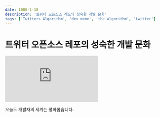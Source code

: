 ```yaml
---
date: 1000-1-18
description: '트위터 오픈소스 레포의 성숙한 개발 문화'
tags: ['Twitters Algorithm', 'dev meme', 'the algorithm', 'twitter']
---
```


# 트위터 오픈소스 레포의 성숙한 개발 문화

<iframe class="codepen" src="https://www.youtube.com/embed/2gG08VUuwzg" title="Twitter's Algorithm Has MASSIVE Problems" frameborder="0" allow="accelerometer; autoplay; clipboard-write; encrypted-media; gyroscope; picture-in-picture; web-share" allowfullscreen></iframe>

오늘도 개발자의 세계는 평화롭습니다.
